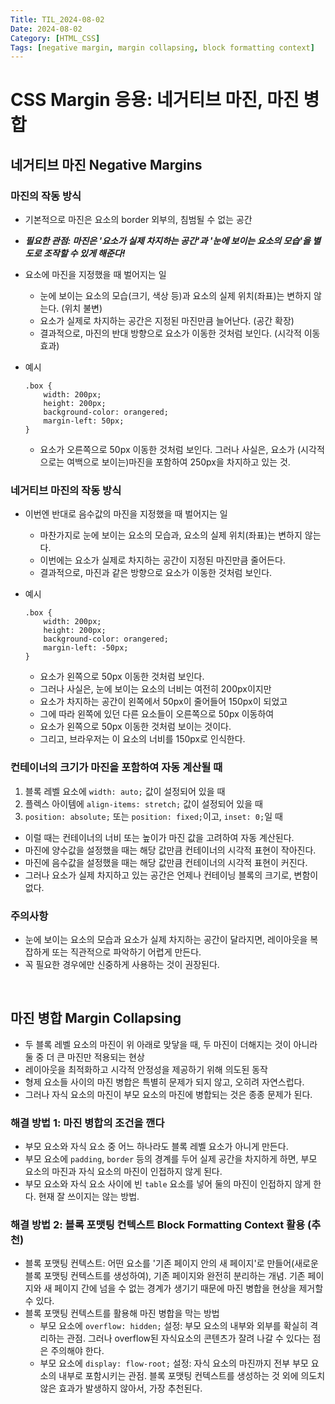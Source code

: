 ```yaml
---
Title: TIL_2024-08-02
Date: 2024-08-02
Category: [HTML_CSS]
Tags: [negative margin, margin collapsing, block formatting context]
---
```


# CSS Margin 응용: 네거티브 마진, 마진 병합

## 네거티브 마진 Negative Margins

### 마진의 작동 방식
- 기본적으로 마진은 요소의 border 외부의, 침범될 수 없는 공간
- ***필요한 관점: 마진은 '요소가 실제 차지하는 공간'과 '눈에 보이는 요소의 모습'을 별도로 조작할 수 있게 해준다!***
- 요소에 마진을 지정했을 때 벌어지는 일
    - 눈에 보이는 요소의 모습(크기, 색상 등)과 요소의 실제 위치(좌표)는 변하지 않는다. (위치 불변)
    - 요소가 실제로 차지하는 공간은 지정된 마진만큼 늘어난다. (공간 확장)
    - 결과적으로, 마진의 반대 방향으로 요소가 이동한 것처럼 보인다. (시각적 이동 효과)
- 예시
    
    ```
    .box {
        width: 200px;
        height: 200px;
        background-color: orangered;
        margin-left: 50px;
    }
    ```
    - 요소가 오른쪽으로 50px 이동한 것처럼 보인다. 그러나 사실은, 요소가 (시각적으로는 여백으로 보이는)마진을 포함하여 250px을 차지하고 있는 것.

### 네거티브 마진의 작동 방식
- 이번엔 반대로 음수값의 마진을 지정했을 때 벌어지는 일
    - 마찬가지로 눈에 보이는 요소의 모습과, 요소의 실제 위치(좌표)는 변하지 않는다.
    - 이번에는 요소가 실제로 차지하는 공간이 지정된 마진만큼 줄어든다.
    - 결과적으로, 마진과 같은 방향으로 요소가 이동한 것처럼 보인다.
- 예시

    ```
    .box {
        width: 200px;
        height: 200px;
        background-color: orangered;
        margin-left: -50px;
    }
    ```
    - 요소가 왼쪽으로 50px 이동한 것처럼 보인다.
    - 그러나 사실은, 눈에 보이는 요소의 너비는 여전히 200px이지만
    - 요소가 차지하는 공간이 왼쪽에서 50px이 줄어들어 150px이 되었고
    - 그에 따라 왼쪽에 있던 다른 요소들이 오른쪽으로 50px 이동하여
    - 요소가 왼쪽으로 50px 이동한 것처럼 보이는 것이다.
    - 그리고, 브라우저는 이 요소의 너비를 150px로 인식한다.

### 컨테이너의 크기가 마진을 포함하여 자동 계산될 때
1. 블록 레벨 요소에 `width: auto;` 값이 설정되어 있을 때
2. 플렉스 아이템에 `align-items: stretch;` 값이 설정되어 있을 때
3. `position: absolute;` 또는 `position: fixed;`이고, `inset: 0;`일 때

- 이럴 때는 컨테이너의 너비 또는 높이가 마진 값을 고려하여 자동 계산된다.
- 마진에 양수값을 설정했을 때는 해당 값만큼 컨테이너의 시각적 표현이 작아진다.
- 마진에 음수값을 설정했을 때는 해당 값만큼 컨테이너의 시각적 표현이 커진다.
- 그러나 요소가 실제 차지하고 있는 공간은 언제나 컨테이닝 블록의 크기로, 변함이 없다.

### 주의사항
- 눈에 보이는 요소의 모습과 요소가 실제 차지하는 공간이 달라지면, 레이아웃을 복잡하게 또는 직관적으로 파악하기 어렵게 만든다.
- 꼭 필요한 경우에만 신중하게 사용하는 것이 권장된다.

<br>

## 마진 병합 Margin Collapsing
- 두 블록 레벨 요소의 마진이 위 아래로 맞닿을 때, 두 마진이 더해지는 것이 아니라 둘 중 더 큰 마진만 적용되는 현상
- 레이아웃을 최적화하고 시각적 안정성을 제공하기 위해 의도된 동작
- 형제 요소들 사이의 마진 병합은 특별히 문제가 되지 않고, 오히려 자연스럽다.
- 그러나 자식 요소의 마진이 부모 요소의 마진에 병합되는 것은 종종 문제가 된다.

### 해결 방법 1: 마진 병합의 조건을 깬다
- 부모 요소와 자식 요소 중 어느 하나라도 블록 레벨 요소가 아니게 만든다.
- 부모 요소에 `padding`, `border` 등의 경계를 두어 실제 공간을 차지하게 하면, 부모 요소의 마진과 자식 요소의 마진이 인접하지 않게 된다.
- 부모 요소와 자식 요소 사이에 빈 `table` 요소를 넣어 둘의 마진이 인접하지 않게 한다. 현재 잘 쓰이지는 않는 방법.

### 해결 방법 2: 블록 포맷팅 컨텍스트 Block Formatting Context 활용 (추천)
- 블록 포맷팅 컨텍스트: 어떤 요소를 '기존 페이지 안의 새 페이지'로 만들어(새로운 블록 포맷팅 컨텍스트를 생성하여), 기존 페이지와 완전히 분리하는 개념. 기존 페이지와 새 페이지 간에 넘을 수 없는 경계가 생기기 때문에 마진 병합을 현상을 제거할 수 있다.
- 블록 포맷팅 컨텍스트를 활용해 마진 병합을 막는 방법
    - 부모 요소에 `overflow: hidden;` 설정: 부모 요소의 내부와 외부를 확실히 격리하는 관점. 그러나 overflow된 자식요소의 콘텐츠가 잘려 나갈 수 있다는 점은 주의해야 한다.
    - 부모 요소에 `display: flow-root;` 설정: 자식 요소의 마진까지 전부 부모 요소의 내부로 포함시키는 관점. 블록 포맷팅 컨텍스트를 생성하는 것 외에 의도치 않은 효과가 발생하지 않아서, 가장 추천된다.
